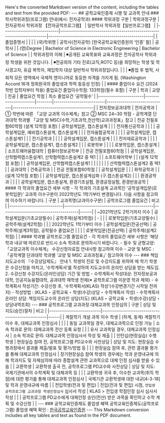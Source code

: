 Here's the converted Markdown version of the content, including the tables and text from the provided PDF: --- ## 공학교육인증제 시행 및 교과목 안내 ### 학사학위과정(프로그램) 안내(예시: 전자공학과) #### 학위과정 구분 | 학위과정구분 | 전자공학사 학위과정 【전자공학프로그램】 | 일반학사 학위과정【일반프로그램】 |
|----------------------------|-----------------------------------------------------------------------|-----------------------------------------------------|
| 졸업증명서 | | |
| (국)학위명 | 공학사(전자공학) [한국공학교육인증원의 ‘인증’ 필] | 공학사 |
| (영)Degree | Bachelor of Science in Electronic Engineering | Bachelor of Science |
| 학위과정의 이해 | ◾공개된 교육목표와 교육과정은 전자공학사 학위과정 학생을 위한 것입니다. | ◾전공외의 기타 진로(교직,ROTC 등)을 희망하는 학생 및 학사경고자, 유급 복학자, 재입학자 대상 일반학사 학위과정입니다. |
| | ◾졸업 후 법적, 사회적 모든 영역에서 국제적 엔지니어로 동등한 자격을 가지게 됨. (Washington Accord 16개 정회원국의 졸업생과 학력 동등성 인정) | | #### 졸업이수 요건 (2024학번 입학자부터 적용) 졸업요건 졸업이수학점: 133학점(필수 포함) | 구분 | 학과 | 교양 | 전공 | 졸업요건 학점 | 최소 졸업요건 ‘공학필수’ |
|-----------------------|----------------------|--------|--------------------------|------------------------------|-----------------------------------------|
| 전자정보공과대학 | 전자공학과 | ① 학번에 따른 「교양 교과목 이수체계」참고 ② MSC 24~30 학점 - 공학계열 단과대학 학과별 「교양 및 MSC(수학,기초과학,전산학)교과과정표」참고 | 전공 전필포함60학점 (설계 12학점 포함) | 공학설계입문, 캡스톤설계 |
| | 전자통신공학과 | | | | 공학설계입문, 예비캡스톤설계, 캡스톤설계 |
| | 전자융합공학과 | | | | 공학설계입문, 캡스톤설계1 |
| | 전기공학과 | | | | 공학설계입문, 캡스톤설계 |
| | 전자재료공학과 | | | | 공학설계입문, 캡스톤설계1, 캡스톤설계2 |
| | 로봇학부 | | | | 로봇학입문, 캡스톤설계 |
| 소프트웨어융합대학 | 컴퓨터정보공학부 | | 전공 전필포함60학점 | | 공학설계입문, 산학협력캡스톤설계1, 산학협력캡스톤설계2 중 택1 |
| | 소프트웨어학부 | | (설계 12학점 포함) | | 공학설계입문, 산학협력캡스톤설계1 |
| | | | | | 산학협력캡스톤설계2 중 택1 |
| 공과대학 | 건축공학과 | | 전공 전필포함60학점 | | 공학설계입문 |
| | 화학공학과 | | (설계 12학점 포함) | | 공학설계입문, 캡스톤설계심화 (구.캡스톤설계2) |
| | 환경공학과 | | | | 공학설계입문, 캡스톤설계, 환경기초실험, 환경공정실험, 환경반응공학 | #### 각 학과의 졸업요건 세부 사항 - 각 학과의 기초설계 교과목인 ‘공학설계입문(로봇학입문)’ 교과목 이수구분이 2022학년도 1학기부터 변경됩니다. 다음 사항을 참고하여 이수하기 바랍니다. | 구분 | 교과목명(교과이수구분) | 공학프로그램 졸업요건 | 비고 |
|---------------------------|---------------------------------------------|---------------------------------------|------|
| ~2021학년도 2학기까지 이수 | 공학설계입문(기초교양필수) | 공학주제(설계3학점) | - |
| | 로봇학입문(기초교양필수) | 공학주제(설계2학점) | |
| 2022학년도 1학기부터 이수 | 공학설계입문(전공선택) | 공학주제(설계3학점), 공학필수 졸업요건 | |
| | 로봇학입문(전공선택) | 공학주제(설계2학점) | | #### 학과별 공학프로그램 졸업요건 - 각 학과의 졸업요건 세부 사항은 ‘해당 학과 내규’에 따르므로 반드시 소속 학과로 문의하시기 바랍니다. - 필수 및 균형교양: 「교양교과목 이수체계」 수강신청자료집 안내사항 참고하여 이수 - 교양 및 MSC : 「공학계열 단과대학 학과별 ‘교양 및 MSC 교과과정표」’ 참고하여 이수 --- ### 책임지도교수의 『수강상담제도』 안내 1. 학생의 진로 및 수강지도를 위하여 매 학기 학생은 수강신청을 마치고, ‘수학계획서’를 작성하여 지도교수의 온라인 상담을 받는 제도임.
2. 수강신청 수강지도(온라인상담) 기간 및 방법 - 수학계획서 작성대상: 전자정보공과대학, 인공지능융합대학, 공과대학 재학생 전체(※ 공학프로그램 미운영 학과 제외) - 수학계획서 작성기간: 수강신청 후, ‘수학계획서(KLAS) 작성’(수강변경기간 시작일 전까지) - 작성방법 : (KLAS ‣ 공학교육 ‣ 학생(수강)상담 ‣ 수학계획서 작성) - 수학계획서 온라인 상담: 책임지도교수의 온라인 상담(지도) (KLAS ‣ 공학교육 ‣ 학생(수강)상담 ‣ 상담내역조회) --- ### 공학프로그램 교과과정 대체교과목 인정심의 | 구분 | 상담 및 지도(승인)절차 | 비고 |
|--------------------------|--------------------------------------------------|------|
| 계절학기 개설 과목 이수 학생 | (하계, 동계) 계절학기 이수 후, 대체교과목 인정심사 | |
| | 동일 교과목일 경우, 대체교과목으로 인정 가능 | 소속 학과로 문의: 대체교과목 전산 등록 요청 |
| | 유사 교과목일 경우, 대체교과목 인정심사 | 소속 학과로 문의: 대체교과목 인정심사서 작성 및 제출 |
| 인턴십(현장실습) 수행 학생 | 현장실습 참여 전, 공학프로그램 PD교수와 사전상담 | 상담 및 지도: 현장실습 수행과정에서 결과물 제출/발표 및 평가/방법 등 |
| | 현장실습 참여 후, 관련 결과물 평가를 통해 대체교과목 인정심사 | 장기현장실습 참여 학생의 경우에는 학과 운영내규에 의해 학과지도 및 자체심의에 따라 종합설계 관련 교과목으로 대체 인정 심사를 받을 수 있음 |
| 교환학생 | 교환학생 출국 전, 공학프로그램 PD교수와 사전상담 | 상담 및 지도: 국제기관에서의 수학계획 및 대체과목 등 |
| | 교환학생 귀국 후, 이수한 교과목(취득 학점)에 대한 평가를 통해 대체교과목 인정심사 | 국제기관 교환학생에 대한 내규[4-3-18] 및 학과 운영내규에 따름 |
| 전입학생(전과 및 편입) | 전입(전과 및 편입) 시점, `전입생 공학프로그램 교과과정 학생인정심사` 심사서 작성 | KLAS > 전입생 학점인정 심사 심사서 작성 |
| | 공학프로그램 PD교수에게 대체인정 승인(전산) 받은 과목을 확인하고 수학 계획 및 수강신청 | | --- ### 공학교육인증제도 졸업생 혜택 공학교육인증제도(공학프로그램) 졸업생 혜택 확인 : [한국공학교육인증원](http://www.abeek.or.kr/) --- This Markdown conversion includes all key tables and text as found in the PDF document.